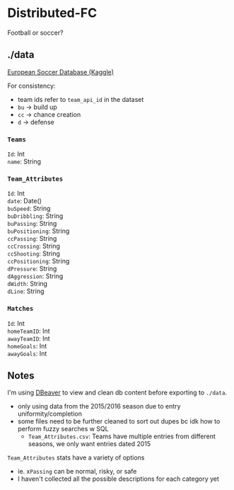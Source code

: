 # Distributed-FC
Football or soccer? 

## ./data
[European Soccer Database (Kaggle)](https://www.kaggle.com/datasets/hugomathien/soccer?resource=download)

For consistency:
 * team ids refer to `team_api_id` in the dataset
 * `bu` -> build up
 * `cc` -> chance creation
 * `d` -> defense

### `Teams`
`Id`: Int <br/>
`name`: String

### `Team_Attributes`
`Id`: Int <br/>
`date`: Date() <br/>
`buSpeed`: String <br/>
`buDribbling`: String <br/>
`buPassing`: String <br/>
`buPositioning`: String <br/>
`ccPassing`: String <br/>
`ccCrossing`: String <br/>
`ccShooting`: String <br/>
`ccPositioning`: String <br/>
`dPressure`: String <br/>
`dAggression`: String <br/>
`dWidth`: String <br/>
`dLine`: String <br/>

### `Matches`
`Id`: Int <br/>
`homeTeamID`: Int <br/>
`awayTeamID`: Int <br/>
`homeGoals`: Int <br/>
`awayGoals`: Int


## Notes
I'm using [DBeaver](https://dbeaver.io/) to view and clean db content before exporting to `./data`.
* only using data from the 2015/2016 season due to entry uniformity/completion
* some files need to be further cleaned to sort out dupes bc idk how to perform fuzzy searches w SQL
  * `Team_Attributes.csv`: Teams have multiple entries from different seasons, we only want entries dated 2015
  
`Team_Attributes` stats have a variety of options
* ie. x`Passing` can be normal, risky, or safe
* I haven't collected all the possible descriptions for each category yet
